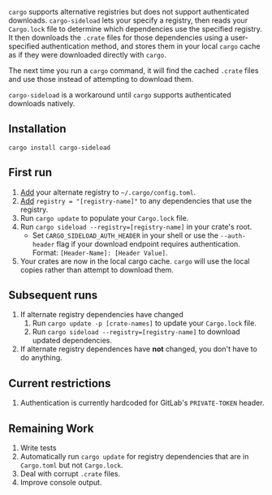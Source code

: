 `cargo` supports alternative registries but does not support authenticated downloads.
`cargo-sideload` lets your specify a registry, then reads your `Cargo.lock` file to determine
which dependencies use the specified registry. It then downloads the `.crate` files for those 
dependencies using a user-specified authentication method, and stores them in your local `cargo` 
cache as if they were downloaded directly with `cargo`.

The next time you run a `cargo` command, it will find the cached `.crate` files and use those 
instead of attempting to download them.

`cargo-sideload` is a workaround until `cargo` supports authenticated downloads natively. 

## Installation
`cargo install cargo-sideload`

## First run
1. [Add](https://doc.rust-lang.org/cargo/reference/registries.html#using-an-alternate-registry) your alternate registry to `~/.cargo/config.toml`.
2. [Add](https://doc.rust-lang.org/cargo/reference/registries.html#using-an-alternate-registry) `registry = "[registry-name]"` to any dependencies that use the registry.
3. Run `cargo update` to populate your `Cargo.lock` file.
4. Run `cargo sideload --registry=[registry-name]` in your crate's root.
   - Set `CARGO_SIDELOAD_AUTH_HEADER` in your shell or use the `--auth-header` 
   flag if your download endpoint requires authentication. Format: `[Header-Name]: [Header Value]`.
5. Your crates are now in the local cargo cache. `cargo` will use the local copies
   rather than attempt to download them.

## Subsequent runs
1. If alternate registry dependencies have changed
   1. Run `cargo update -p [crate-names]` to update your `Cargo.lock` file.
   2. Run `cargo sideload --registry=[registry-name]` to download updated dependencies.
2. If alternate registry dependences have **not** changed, you don't have to do anything.

## Current restrictions
1. Authentication is currently hardcoded for GitLab's `PRIVATE-TOKEN` header.

## Remaining Work 
1. Write tests
2. Automatically run `cargo update` for registry dependencies that are in `Cargo.toml` but not `Cargo.lock`.
3. Deal with corrupt `.crate` files.
4. Improve console output.
